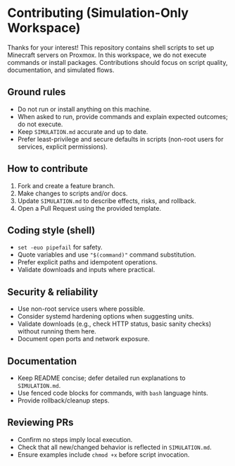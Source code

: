 # Contributing (Simulation-Only Workspace)

Thanks for your interest! This repository contains shell scripts to set up Minecraft servers on Proxmox. In this workspace, we do not execute commands or install packages. Contributions should focus on script quality, documentation, and simulated flows.

## Ground rules

- Do not run or install anything on this machine.
- When asked to run, provide commands and explain expected outcomes; do not execute.
- Keep `SIMULATION.md` accurate and up to date.
- Prefer least-privilege and secure defaults in scripts (non-root users for services, explicit permissions).

## How to contribute

1. Fork and create a feature branch.
2. Make changes to scripts and/or docs.
3. Update `SIMULATION.md` to describe effects, risks, and rollback.
4. Open a Pull Request using the provided template.

## Coding style (shell)

- `set -euo pipefail` for safety.
- Quote variables and use `"$(command)"` command substitution.
- Prefer explicit paths and idempotent operations.
- Validate downloads and inputs where practical.

## Security & reliability

- Use non-root service users where possible.
- Consider systemd hardening options when suggesting units.
- Validate downloads (e.g., check HTTP status, basic sanity checks) without running them here.
- Document open ports and network exposure.

## Documentation

- Keep README concise; defer detailed run explanations to `SIMULATION.md`.
- Use fenced code blocks for commands, with `bash` language hints.
- Provide rollback/cleanup steps.

## Reviewing PRs

- Confirm no steps imply local execution.
- Check that all new/changed behavior is reflected in `SIMULATION.md`.
- Ensure examples include `chmod +x` before script invocation.
